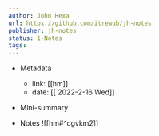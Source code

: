 ```yaml
---
author: John Hexa
url: https://github.com/itrewub/jh-notes
publisher: jh-notes
status: 1-Notes
tags: 
---
```

- Metadata
	- link: [[hm]]
	- date: [[ 2022-2-16 Wed]]
- Mini-summary

- Notes
![[hm#^cgvkm2]]